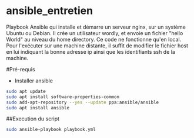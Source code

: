 # ansible_entretien
Playbook Ansible qui installe et démarre un serveur nginx, sur un système Ubuntu ou Debian. Il crée un utilisateur wordly, et envoie un fichier "hello World" au niveau du home directory.
Ce code ne fonctionne qu'en local. Pour l'exécuter sur une machine distante, il suffit de modifier le fichier host en lui indiquant la bonne adresse ip ainsi que les identifiants ssh de la machine.

#Pré-requis
* Installer ansible

```bash
sudo apt update
sudo apt install software-properties-common
sudo add-apt-repository --yes --update ppa:ansible/ansible
sudo apt install ansible
```

##Execution du script
```bash
sudo ansible-playbook playbook.yml 


